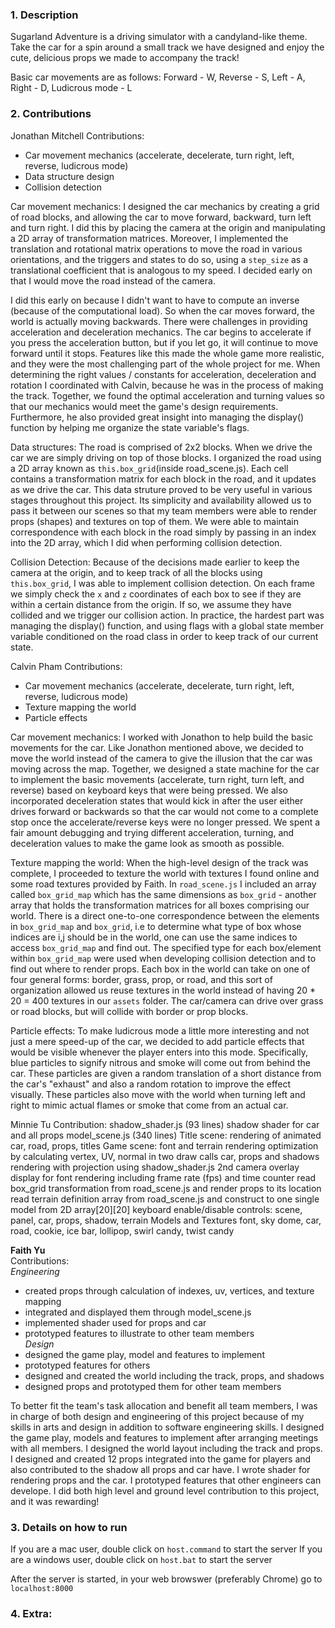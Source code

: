 ### 1. Description
Sugarland Adventure is a driving simulator with a candyland-like theme. Take the car for a spin around a small track we have designed and enjoy the cute, delicious props we made to accompany the track! 

Basic car movements are as follows: Forward - W, Reverse - S, Left - A, Right - D, Ludicrous mode - L

### 2. Contributions
Jonathan Mitchell
Contributions:
* Car movement mechanics (accelerate, decelerate, turn right, left, reverse, ludicrous mode)
* Data structure design
* Collision detection

Car movement mechanics: 
I designed the car mechanics by creating a grid of road blocks, and allowing the car to move forward, backward, turn left and turn right. I did this by placing the camera at the origin and manipulating a 2D array of transformation matrices. Moreover, I implemented the translation and rotational matrix operations to move the road in various orientations, and the triggers and states to do so, using a `step_size` as a translational coefficient that is analogous to my speed. I decided early on that I would move the road instead of the camera.

I did this early on because I didn't want to have to compute an inverse (because of the computational load). So when the car moves forward, the world is actually moving backwards. There were challenges in providing acceleration and deceleration mechanics. The car begins to accelerate if you press the acceleration button, but if you let go, it will continue to move forward until it stops. Features like this made the whole game more realistic, and they were the most challenging part of the whole project for me. When determining the right values / constants for acceleration, deceleration and rotation I coordinated with Calvin, because he was in the process of making the track. Together, we found the optimal acceleration and turning values so that our mechanics would meet the game's design requirements. Furthermore, he also provided great insight into managing the display() function by helping me organize the state variable's flags.

Data structures:
The road is comprised of 2x2 blocks. When we drive the car we are simply driving on top of those blocks. I organized the road using a 2D array known as `this.box_grid`(inside road_scene.js). Each cell contains a transformation matrix for each block in the road, and it updates as we drive the car. This data struture proved to be very useful in various stages throughout this project. Its simplicity and availability allowed us to pass it between our scenes so that my team members were able to render props (shapes) and textures on top of them. We were able to maintain correspondence with each block in the road simply by passing in an index into the 2D array, which I did when performing collision detection.

Collision Detection:
Because of the decisions made earlier to keep the camera at the origin, and to keep track of all the blocks using `this.box_grid`, I was able to implement collision detection. On each frame we simply check the `x` and `z` coordinates of each box to see if they are within a certain distance from the origin. If so, we assume they have collided and we trigger our collision action. In practice, the hardest part was managing the display() function, and using flags with a global state member variable conditioned on the road class in order to keep track of our current state.

Calvin Pham
Contributions:
* Car movement mechanics (accelerate, decelerate, turn right, left, reverse, ludicrous mode)
* Texture mapping the world
* Particle effects

Car movement mechanics:
I worked with Jonathon to help build the basic movements for the car. Like Jonathon mentioned above, we decided to move the world instead of the camera to give the illusion that the car was moving across the map. Together, we designed a state machine for the car to implement the basic movements (accelerate, turn right, turn left, and reverse) based on keyboard keys that were being pressed. We also incorporated deceleration states that would kick in after the user either drives forward or backwards so that the car would not come to a complete stop once the accelerate/reverse keys were no longer pressed. We spent a fair amount debugging and trying different acceleration, turning, and deceleration values to make the game look as smooth as possible.

Texture mapping the world:
When the high-level design of the track was complete, I proceeded to texture the world with textures I found online and some road textures provided by Faith. In `road_scene.js` I included an array called `box_grid_map` which has the same dimensions as `box_grid` - another array that holds the transformation matrices for all boxes comprising our world. There is a direct one-to-one correspondence between the elements in `box_grid_map` and `box_grid`, i.e to determine what type of box whose indices are i,j should be in the world, one can use the same indices to access `box_grid_map` and find out. The specified type for each box/element within `box_grid_map` were used when developing collision detection and to find out where to render props. Each box in the world can take on one of four general forms: border, grass, prop, or road, and this sort of organization allowed us reuse textures in the world instead of having 20 * 20 = 400 textures in our `assets` folder. The car/camera can drive over grass or road blocks, but will collide with border or prop blocks. 

Particle effects:
To make ludicrous mode a little more interesting and not just a mere speed-up of the car, we decided to add particle effects that would be visible whenever the player enters into this mode. Specifically, blue particles to signify nitrous and smoke will come out from behind the car. These particles are given a random translation of a short distance from the car's "exhaust" and also a random rotation to improve the effect visually. These particles also move with the world when turning left and right to mimic actual flames or smoke that come from an actual car. 


Minnie Tu
Contribution:
shadow_shader.js (93 lines)
    shadow shader for car and all props
model_scene.js (340 lines)
  Title scene:
    rendering of animated car, road, props, titles
  Game scene:
    font and terrain rendering optimization by calculating vertex, UV, normal in two draw calls
    car, props and shadows rendering with projection using shadow_shader.js
    2nd camera overlay display for font rendering including frame rate (fps) and time counter 
    read box_grid transformation from road_scene.js and render props to its location
    read terrain definition array from road_scene.js and construct to one single model from 2D array[20][20]
    keyboard enable/disable controls: scene, panel, car, props, shadow, terrain
  Models and Textures
    font, sky dome, car, road, cookie, ice bar, lollipop, swirl candy, twist candy

**Faith Yu**<br />
Contributions: <br />
*Engineering* <br />
* created props through calculation of indexes, uv, vertices, and texture mapping
* integrated and displayed them through model_scene.js
* implemented shader used for props and car
* prototyped features to illustrate to other team members <br />
*Design* <br />
* designed the game play, model and features to implement
* prototyped features for others
* designed and created the world including the track, props, and shadows
* designed props and prototyped them for other team members

To better fit the team's task allocation and benefit all team members, I was in charge of both design and engineering of this project because of my skills in arts and design in addition to software engineering skills. I designed the game play, models and features to implement after arranging meetings with all members. I designed the world layout including the track and props. I designed and created 12 props integrated into the game for players and also contributed to the shadow all props and car have. I wrote shader for rendering props and the car. I prototyped features that other engineers can develope. I did both high level and ground level contribution to this project, and it was rewarding!

### 3. Details on how to run
If you are a mac user, double click on `host.command` to start the server
If you are a windows user, double click on `host.bat` to start the server

After the server is started, in your web browswer (preferably Chrome) go to `localhost:8000`

### 4. Extra:



